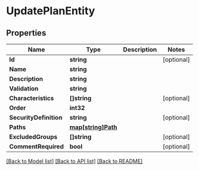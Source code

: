 # UpdatePlanEntity

## Properties

Name | Type | Description | Notes
------------ | ------------- | ------------- | -------------
**Id** | **string** |  | [optional] 
**Name** | **string** |  | 
**Description** | **string** |  | 
**Validation** | **string** |  | 
**Characteristics** | **[]string** |  | [optional] 
**Order** | **int32** |  | 
**SecurityDefinition** | **string** |  | [optional] 
**Paths** | [**map[string]Path**](Path.md) |  | 
**ExcludedGroups** | **[]string** |  | [optional] 
**CommentRequired** | **bool** |  | [optional] 

[[Back to Model list]](../README.md#documentation-for-models) [[Back to API list]](../README.md#documentation-for-api-endpoints) [[Back to README]](../README.md)


